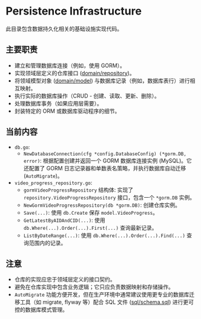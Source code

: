 # Persistence Infrastructure

此目录包含数据持久化相关的基础设施实现代码。

## 主要职责

*   建立和管理数据库连接（例如，使用 GORM）。
*   实现领域层定义的仓库接口 ([domain/repository](mdc:internal/domain/repository/))。
*   将领域模型对象 ([domain/model](mdc:internal/domain/model/)) 与数据库记录（例如，数据库表行）进行相互映射。
*   执行实际的数据库操作（CRUD - 创建、读取、更新、删除）。
*   处理数据库事务（如果应用层需要）。
*   封装特定的 ORM 或数据库驱动程序的细节。

## 当前内容

*   `db.go`:
    *   `NewDatabaseConnection(cfg *config.DatabaseConfig) (*gorm.DB, error)`: 根据配置创建并返回一个 GORM 数据库连接实例 (MySQL)。它还配置了 GORM 日志记录器和单数表名策略，并执行数据库自动迁移 (`AutoMigrate`)。
*   `video_progress_repository.go`:
    *   `gormVideoProgressRepository` 结构体: 实现了 `repository.VideoProgressRepository` 接口，包含一个 `*gorm.DB` 实例。
    *   `NewGormVideoProgressRepository(db *gorm.DB)`: 创建仓库实例。
    *   `Save(...)`: 使用 `db.Create` 保存 `model.VideoProgress`。
    *   `GetLatestByAIDAndCID(...)`: 使用 `db.Where(...).Order(...).First(...)` 查询最新记录。
    *   `ListByDateRange(...)`: 使用 `db.Where(...).Order(...).Find(...)` 查询范围内的记录。

## 注意

*   仓库的实现应忠于领域层定义的接口契约。
*   避免在仓库实现中包含业务逻辑；它只应负责数据映射和存储操作。
*   `AutoMigrate` 功能方便开发，但在生产环境中通常建议使用更专业的数据库迁移工具（如 migrate, flyway 等）配合 SQL 文件 ([sql/schema.sql](mdc:sql/schema.sql)) 进行更可控的数据库模式管理。 